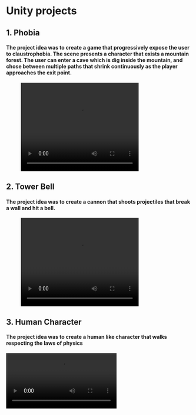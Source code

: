 # Unity projects

## 1. Phobia
#### The project idea was to create a game that progressively expose the user to claustrophobia. The scene presents a character that exists a mountain forest. The user can enter a cave which is dig inside the mountain, and chose between multiple paths that shrink continuously as the player approaches the exit point.
<figure class="video_container">
<video width="320" height="240" controls="true" allowfullscreen="true">
  <source src="Recording%201.mp4" type="video/mp4">
</video>
</figure>

## 2. Tower Bell
#### The project idea was to create a cannon that shoots projectiles that break a wall and hit a bell.
<figure class="video_container">
<video width="320" height="240" controls="true" allowfullscreen="true">
  <source src="Recording%20%233.mp4" type="video/mp4">
</video>
</figure>


## 3. Human Character
#### The project idea was to create a human like character that walks respecting the laws of physics
![](Recording%20%233.mp4)
